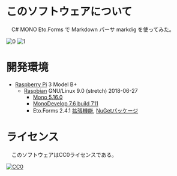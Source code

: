 ﻿# このソフトウェアについて

　C# MONO Eto.Forms で Markdown パーサ markdig を使ってみた。

![0](https://cdn-ak.f.st-hatena.com/images/fotolife/y/ytyaru/20181205/20181205111024.png)
![1](https://cdn-ak.f.st-hatena.com/images/fotolife/y/ytyaru/20181205/20181205111448.png)

# 開発環境

* [Raspberry Pi](https://ja.wikipedia.org/wiki/Raspberry_Pi) 3 Model B+
    * [Raspbian](https://www.raspberrypi.org/downloads/raspbian/) GNU/Linux 9.0 (stretch) 2018-06-27
        * [Mono 5.16.0](http://ytyaru.hatenablog.com/entry/2020/01/17/000000)
        * [MonoDevelop 7.6 build 711](http://ytyaru.hatenablog.com/entry/2020/01/19/000000)
        * Eto.Forms 2.4.1 [拡張機能](http://ytyaru.hatenablog.com/entry/2020/01/23/000000), [NuGetパッケージ](http://ytyaru.hatenablog.com/entry/2020/01/21/000000)

# ライセンス

　このソフトウェアはCC0ライセンスである。

[![CC0](http://i.creativecommons.org/p/zero/1.0/88x31.png "CC0")](http://creativecommons.org/publicdomain/zero/1.0/deed.ja)

